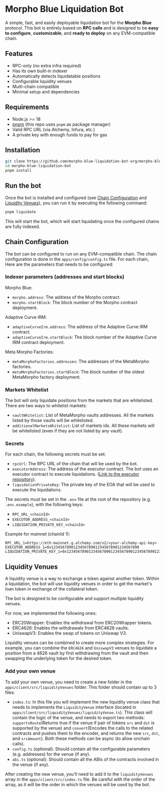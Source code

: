 # Morpho Blue Liquidation Bot

A simple, fast, and easily deployable liquidation bot for the **Morpho Blue** protocol. This bot is entirely based on **RPC calls** and is designed to be **easy to configure**, **customizable**, and **ready to deploy** on any EVM-compatible chain.

## Features

- RPC-only (no extra infra required)
- Has its own built-in indexer
- Automatically detects liquidatable positions
- Configurable liquidity venues
- Multi-chain compatible
- Minimal setup and dependencies

## Requirements

- Node.js >= 18
- [pnpm](https://pnpm.io/) (this repo uses `pnpm` as package manager)
- Valid RPC URL (via Alchemy, Infura, etc.)
- A private key with enough funds to pay for gas

## Installation

```bash
git clone https://github.com/morpho-blue-liquidation-bot-org/morpho-blue-liquidation-bot.git
cd morpho-blue-liquidation-bot
pnpm install
```

## Run the bot

Once the bot is installed and configured (see [Chain Configuration](#chain-configuration) and [Liquidity Venues](#liquidity-venues)), you can run it by executing the following command:

```bash
pnpm liquidate
```

This will start the bot, which will start liquidating once the configured chains are fully indexed.

## Chain Configuration

The bot can be configured to run on any EVM-compatible chain. The chain configuration is done in the `apps/config/config.ts` file.
For each chain, Here are the parameters that needs to be configured:

### Indexer parameters (addresses and start blocks)

Morpho Blue:

- `morpho.address`: The address of the Morpho contract.
- `morpho.startBlock`: The block number of the Morpho contract deployment.

Adaptive Curve IRM:

- `adaptiveCurveIrm.address`: The address of the Adaptive Curve IRM contract.
- `adaptiveCurveIrm.startBlock`: The block number of the Adaptive Curve IRM contract deployment.

Meta Morpho Factories:

- `metaMorphoFactories.addresses`: The addresses of the MetaMorpho factories.
- `metaMorphoFactories.startBlock`: The block number of the oldest MetaMorpho factory deployment.

### Markets Whitelist

The bot will only liquidate positions from the markets that are whitelisted. There are two ways to whitelist markets:

- `vaultWhitelist`: List of MetaMorpho vaults addresses. All the markets listed by those vaults will be whitelisted.
- `additionalMarketsWhitelist`: List of markets ids. All these markets will be whitelisted (even if they are not listed by any vault).

### Secrets

For each chain, the following secrets must be set:

- `rpcUrl`: The RPC URL of the chain that will be used by the bot.
- `executorAddress`: The address of the executor contract. The bot uses an executor contract to execute liquidations. ([Link to the executor repository](https://github.com/Rubilmax/executooor)).
- `liquidationPrivateKey`: The private key of the EOA that will be used to execute the liquidations.

The secrets must be set in the `.env` file at the root of the repository (e.g. `.env.example`), with the following keys:

- `RPC_URL_<chainId>`
- `EXECUTOR_ADDRESS_<chainId>`
- `LIQUIDATION_PRIVATE_KEY_<chainId>`

Example for mainnet (chainId 1):

```
RPC_URL_1=https://eth-mainnet.g.alchemy.com/v2/<your-alchemy-api-key>
EXECUTOR_ADDRESS_1=0x1234567890123456789012345678901234567890
LIQUIDATION_PRIVATE_KEY_1=0x1234567890123456789012345678901234567890123456789012345678901234
```

## Liquidity Venues

A liquidity venue is a way to exchange a token against another token. Within a liquidation, the bot will use liquidity venues in order to get the market's loan token in exchange of the collateral token.

The bot is designed to be configurable and support multiple liquidity venues.

For now, we implemented the following ones:

- ERC20Wrapper: Enables the withdrawal from ERC20Wrapper tokens.
- ERC4626: Enables the withdrawals from ERC4626 vaults.
- UniswapV3: Enables the swap of tokens on Uniswap V3.

Liquidity venues can be combined to create more complex strategies. For example, you can combine the `ERC4626` and `UniswapV3` venues to liquidate a position from a 4626 vault by first withdrawing from the vault and then swapping the underlying token for the desired token.

### Add your own venue

To add your own venue, you need to create a new folder in the `apps/client/src/liquidityVenues` folder.
This folder should contain up to 3 files:

- `index.ts`: In this file you will implement the new liquidity venue class that needs to implements the `LiquidityVenue` interface (located in `apps/client/src/liquidityVenues/liquidityVenue.ts`).
  This class will contain the logic of the venue, and needs to export two methods: `supportsRoute`(Returns true if the venue if pair of tokens `src` and `dst` is supported by the venue) and `convert`(Encodes the calls to the related contracts and pushes them to the encoder, and returns the new `src`, `dst`, and `srcAmount`). Both these methods can be async (to allow onchain calls).
- `config.ts` (optional): Should contain all the configurable parameters (e.g. addresses) for the venue (if any).
- `abi.ts` (optional): Should contain all the ABIs of the contracts involved in the venue (if any).

After creating the new venue, you'll need to add it to the `liquidityVenues` array in the `apps/client/src/index.ts` file.
Be careful with the order of the array, as it will be the order in which the venues will be used by the bot.
